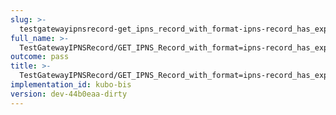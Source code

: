 ```yaml
---
slug: >-
  testgatewayipnsrecord-get_ipns_record_with_format-ipns-record_has_expected_http_headers_and_valid_key-header_content-type
full_name: >-
  TestGatewayIPNSRecord/GET_IPNS_Record_with_format=ipns-record_has_expected_HTTP_headers_and_valid_key/Header_Content-Type
outcome: pass
title: >-
  TestGatewayIPNSRecord/GET_IPNS_Record_with_format=ipns-record_has_expected_HTTP_headers_and_valid_key/Header_Content-Type
implementation_id: kubo-bis
version: dev-44b0eaa-dirty
---
```


